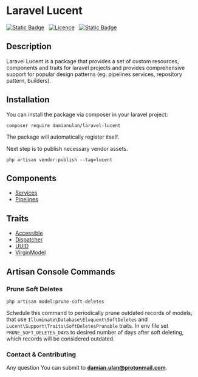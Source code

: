 # Laravel Lucent

[![Static Badge](https://img.shields.io/badge/made_with-Laravel-red?style=for-the-badge)](https://laravel.com/docs/11.x/releases) &nbsp; [![Licence](https://img.shields.io/github/license/Ileriayo/markdown-badges?style=for-the-badge)](./LICENSE) &nbsp; [![Static Badge](https://img.shields.io/badge/maintainer-damianulan-blue?style=for-the-badge)](https://damianulan.me)

## Description

Laravel Lucent is a package that provides a set of custom resources, components and traits for laravel projects and provides comprehensive support for popular design patterns (eg. pipelines services, repository pattern, builders).

## Installation

You can install the package via composer in your laravel project:

```
composer require damianulan/laravel-lucent
```

The package will automatically register itself.

Next step is to publish necessary vendor assets.

```
php artisan vendor:publish --tag=lucent
```

## Components

- [Services](docs/SERVICES.md)
- [Pipelines](docs/PIPELINES.md)

## Traits

- [Accessible](docs/TRAITS.md#accessible)
- [Dispatcher](docs/TRAITS.md#dispatcher)
- [UUID](docs/TRAITS.md#uuid)
- [VirginModel](docs/TRAITS.md#virginmodel)

## Artisan Console Commands

### Prune Soft Deletes
```
php artisan model:prune-soft-deletes
```
Schedule this command to periodically prune outdated records of models, that use `Illuminate\Database\Eloquent\SoftDeletes` and `Lucent\Support\Traits\SoftDeletesPrunable` traits.
In env file set `PRUNE_SOFT_DELETES_DAYS` to desired number of days after soft deleting, which records will be considered outdated.


### Contact & Contributing

Any question You can submit to **damian.ulan@protonmail.com**.
